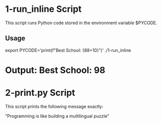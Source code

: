 # 1-run_inline Script

This script runs Python code stored in the environment variable $PYCODE.

## Usage

export PYCODE='print(f"Best School: {88+10}")'
./1-run_inline
# Output: Best School: 98
# 2-print.py Script

This script prints the following message exactly:

"Programming is like building a multilingual puzzle"

